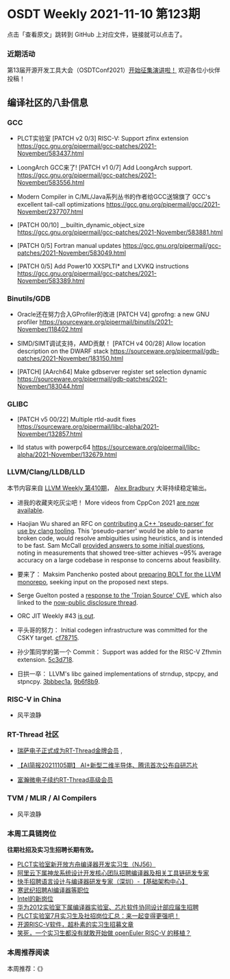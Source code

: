 # OSDT Weekly 2021-11-10 第123期

点击「查看原文」跳转到 GitHub 上对应文件，链接就可以点击了。

### 近期活动

第13届开源开发工具大会（OSDTConf2021）[开始征集演讲啦！](https://mp.weixin.qq.com/s/S5hg_EtP5T_kEegurs5MSw)
欢迎各位小伙伴投稿！

## 编译社区的八卦信息

### GCC

- PLCT实验室 [PATCH v2 0/3] RISC-V: Support zfinx extension
  https://gcc.gnu.org/pipermail/gcc-patches/2021-November/583437.html

- LoongArch GCC来了! [PATCH v1 0/7] Add LoongArch support.
  https://gcc.gnu.org/pipermail/gcc-patches/2021-November/583556.html

- Modern Compiler in C/ML/Java系列丛书的作者给GCC送锦旗了
  GCC's excellent tail-call optimizations
  https://gcc.gnu.org/pipermail/gcc/2021-November/237707.html

- [PATCH 00/10] __builtin_dynamic_object_size
  https://gcc.gnu.org/pipermail/gcc-patches/2021-November/583881.html

- [PATCH 0/5] Fortran manual updates
  https://gcc.gnu.org/pipermail/gcc-patches/2021-November/583049.html

- [PATCH 0/5] Add Power10 XXSPLTI* and LXVKQ instructions
  https://gcc.gnu.org/pipermail/gcc-patches/2021-November/583389.html

### Binutils/GDB

- Oracle还在努力合入GProfiler的改进
  [PATCH V4] gprofng: a new GNU profiler
  https://sourceware.org/pipermail/binutils/2021-November/118402.html

- SIMD/SIMT调试支持，AMD贡献！
  [PATCH v4 00/28] Allow location description on the DWARF stack
  https://sourceware.org/pipermail/gdb-patches/2021-November/183150.html

- [PATCH] [AArch64] Make gdbserver register set selection dynamic
  https://sourceware.org/pipermail/gdb-patches/2021-November/183044.html

### GLIBC

- [PATCH v5 00/22] Multiple rtld-audit fixes
  https://sourceware.org/pipermail/libc-alpha/2021-November/132857.html

- lld status with powerpc64
  https://sourceware.org/pipermail/libc-alpha/2021-November/132679.html

### LLVM/Clang/LLDB/LLD

本节内容来自 [LLVM Weekly 第410期](http://llvmweekly.org/issue/410)，
[Alex Bradbury](https://www.linkedin.com/in/alex-bradbury/) 大哥持续稳定输出。

* 进我的收藏夹吃灰尘吧！ More videos from CppCon 2021 [are now available](https://pages.jetbrains.com/cppcon2021).

* Haojian Wu shared an RFC on [contributing a C++ 'pseudo-parser' for use by clang tooling](https://lists.llvm.org/pipermail/cfe-dev/2021-November/069246.html).  This 'pseudo-parser' would be able to parse broken code, would resolve ambiguities using heuristics, and is intended to be fast. Sam McCall [provided answers to some initial questions](https://lists.llvm.org/pipermail/cfe-dev/2021-November/069254.html), noting in  measurements that showed tree-sitter achieves ~95% average accuracy on a large codebase in response to concerns about feasibility.

* 要来了： Maksim Panchenko posted about [preparing BOLT for the LLVM monorepo](https://lists.llvm.org/pipermail/llvm-dev/2021-November/153551.html), seeking input on the proposed next steps.

* Serge Guelton posted a [response to the 'Trojan Source' CVE](https://lists.llvm.org/pipermail/llvm-dev/2021-November/153529.html), which also linked to the [now-public disclosure  thread](https://bugs.chromium.org/p/llvm/issues/detail?id=11).

* ORC JIT Weekly #43 [is out](https://lists.llvm.org/pipermail/llvm-dev/2021-November/153606.html).

* 平头哥的努力： Initial codegen infrastructure was committed for the CSKY target.
  [cf78715](https://reviews.llvm.org/rGcf78715cae72).

* 孙少策同学的第一个 Commit： Support was added for the RISC-V Zfhmin extension.
  [5c3d718](https://reviews.llvm.org/rG5c3d7184b435).

* 日拱一卒： LLVM's libc gained implementations of strndup, stpcpy, and stpncpy.
  [3bbbec1a](https://reviews.llvm.org/rG3bbbec1ae7b7),
  [9b6f8b9](https://reviews.llvm.org/rG9b6f8b985c6a).

### RISC-V in China

- 风平浪静

### RT-Thread 社区

- [瑞萨电子正式成为RT-Thread金牌会员](https://mp.weixin.qq.com/s/W_bi_8vY0mNV23bx26g_iQ) ,

- [【AI简报20211105期】 AI+新型二维半导体、腾讯首次公布自研芯片](https://mp.weixin.qq.com/s/k4wtdUCyqI32-HEQOV_l3w)

- [富瀚微电子续约RT-Thread高级会员](https://mp.weixin.qq.com/s/YKrLmDB1sPdy361Syb2b1g)

### TVM / MLIR / AI Compilers

- 风平浪静

### 本周工具链岗位

**往期社招及实习生招聘长期有效。**

- [PLCT实验室新开放方舟编译器开发实习生（NJ56）](https://mp.weixin.qq.com/s/lPp5RvjYhpDIGsp-luLzKQ)
- [阿里云下属神龙系统设计开发核心团队招聘编译器及相关工具链研发专家](https://mp.weixin.qq.com/s/h3ELBXBHfNjZCyCRixqnOQ)
- [快手招聘语言设计与编译器研发专家（深圳）-【基础架构中心】](https://mp.weixin.qq.com/s/QTWnlaBFtWQ3YThHJSIhbA)
- [寒武纪招聘AI编译器等职位](https://mp.weixin.qq.com/s/LWpDXEA2rJ1wx9mr8XoWxw)
- [Intel的新岗位](https://mp.weixin.qq.com/s/xs-deMCI4ob7WX0vIRZMZw)
- [华为2012实验室下属编译器实验室、芯片软件协同设计部应届生招聘](https://mp.weixin.qq.com/s/dMkGkbgNvW--D6fLthfoPA)
- [PLCT实验室7月实习生及社招岗位汇总：来一起变得更强吧！](https://mp.weixin.qq.com/s/lL5_L2oh-kNvP8wHMARSAg)
- [开源RISC-V软件，超朴素的实习生招募文章](https://mp.weixin.qq.com/s/ETtlYTHa_41SYrxpSuh_sw)
- [笑死，一个实习生都没有就敢开始做 openEuler RISC-V 的移植？](https://mp.weixin.qq.com/s/x_LUxu1dJTaN6VS7DU6xsg)

### 本周推荐阅读

本周推荐：《》
